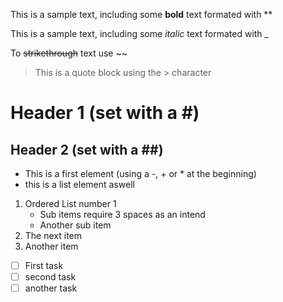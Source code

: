 This is a sample text, including some **bold** text formated with \*\*

This is a sample text, including some _italic_ text formated with \_

To ~~strikethrough~~ text use \~\~

> This is a quote block using the \> character

# Header 1 (set with a \#)
## Header 2 (set with a \#\#)

- This is a first element (using a \-, \+ or \* at the beginning)
- this is a list element aswell

1. Ordered List number 1
   - Sub items require 3 spaces as an intend
   - Another sub item
2. The next item
3. Another item

- [ ] First task
- [ ] second task
- [ ] another task
